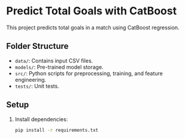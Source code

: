 # Predict Total Goals with CatBoost

This project predicts total goals in a match using CatBoost regression. 

## Folder Structure
- `data/`: Contains input CSV files.
- `models/`: Pre-trained model storage.
- `src/`: Python scripts for preprocessing, training, and feature engineering.
- `tests/`: Unit tests.

## Setup
1. Install dependencies:
   ```bash
   pip install -r requirements.txt
